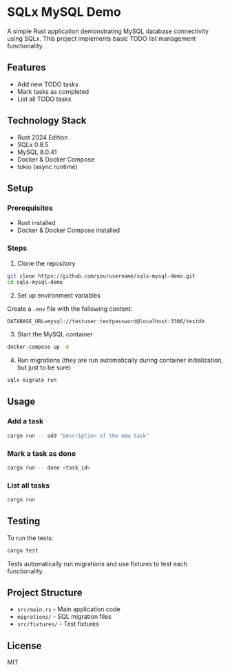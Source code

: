 # SQLx MySQL Demo

A simple Rust application demonstrating MySQL database connectivity using SQLx. This project implements basic TODO list management functionality.

## Features

- Add new TODO tasks
- Mark tasks as completed
- List all TODO tasks

## Technology Stack

- Rust 2024 Edition
- SQLx 0.8.5
- MySQL 8.0.41
- Docker & Docker Compose
- tokio (async runtime)

## Setup

### Prerequisites

- Rust installed
- Docker & Docker Compose installed

### Steps

1. Clone the repository

```bash
git clone https://github.com/yourusername/sqlx-mysql-demo.git
cd sqlx-mysql-demo
```

2. Set up environment variables

Create a `.env` file with the following content:

```
DATABASE_URL=mysql://testuser:testpassword@localhost:3306/testdb
```

3. Start the MySQL container

```bash
docker-compose up -d
```

4. Run migrations (they are run automatically during container initialization, but just to be sure)

```bash
sqlx migrate run
```

## Usage

### Add a task

```bash
cargo run -- add "Description of the new task"
```

### Mark a task as done

```bash
cargo run -- done <task_id>
```

### List all tasks

```bash
cargo run
```

## Testing

To run the tests:

```bash
cargo test
```

Tests automatically run migrations and use fixtures to test each functionality.

## Project Structure

- `src/main.rs` - Main application code
- `migrations/` - SQL migration files
- `src/fixtures/` - Test fixtures

## License

MIT

